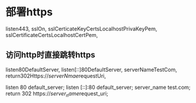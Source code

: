 # 部署https

listen443, sslOn, sslCerticateKeyCertsLocalhostPrivaKeyPem, sslCertificateCertsLocalhostCertPem,

## 访问http时直接跳转https

listen80DefaultServer, listen[::]80DefaultServer, serverNameTestCom, return302Https://$serverNmae$requestUri,

listen  80 default_server;
listen  [::]:80 default_server;
server_name  test.com;
return  302  https://$server_name$request_uri;
